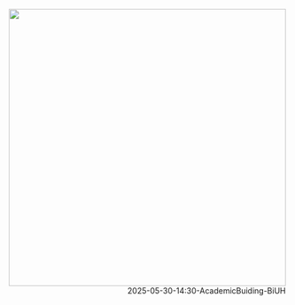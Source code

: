 
<p align="right">
  <img src="https://www.biuh-dt.com/img/20250530_biuh_building_small.jpg" width="500">
  <br>
  2025-05-30-14:30-AcademicBuiding-BiUH
</p>


